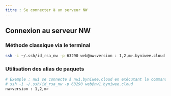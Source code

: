 ```yaml
---
titre : Se connecter à un serveur NW
---
```


## Connexion au serveur NW

### Méthode classique via le terminal

```sh
ssh -i ~/.ssh/id_rsa_nw -p 63290 web@nw<version : 1,2,m>.byniwee.cloud
```

### Utilisation des alias de paquets

```sh
# Exemple : nw1 se connecte à nw1.byniwee.cloud en exécutant la commande suivante :
# ssh -i ~/.ssh/id_rsa_nw -p 63290 web@nw1.byniwee.cloud
nw<version : 1,2,m>
```
